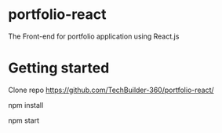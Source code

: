 # portfolio-react
The Front-end for portfolio application using React.js
# Getting started
Clone repo https://github.com/TechBuilder-360/portfolio-react/

npm install

npm start
